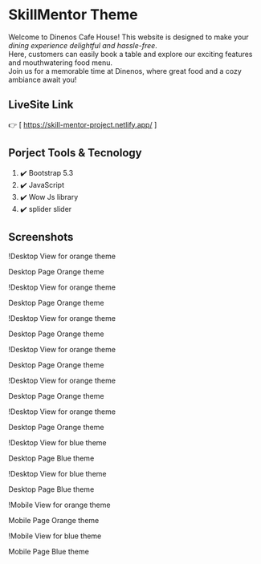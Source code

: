 # SkillMentor Theme

<p>
  Welcome to Dinenos Cafe House! This website is designed to make your <em>dining experience delightful and hassle-free</em>. <br>
  Here, customers can easily book a table and explore our exciting features and mouthwatering food menu. <br>
  Join us for a memorable time at Dinenos, where great food and a cozy ambiance await you!
</p>

## LiveSite Link

👉 [ https://skill-mentor-project.netlify.app/ ]

## Porject Tools & Tecnology

<ol type="none">
  <li>  
  ✔️  Bootstrap 5.3
  </li>
  <li>  
  ✔️ JavaScript
  </li>
  <li>  
  ✔️ Wow Js library
  </li>
  <li>  
  ✔️ splider slider 
  </li>
</ol>

## Screenshots

  !Desktop View for orange theme
  
  <caption>Desktop Page Orange theme</caption>
  
  !Desktop View for orange theme
  
  <caption>Desktop Page Orange theme</caption>
  
  !Desktop View for orange theme
  
  <caption>Desktop Page Orange theme</caption>
  
  !Desktop View for orange theme
  
  <caption>Desktop Page Orange theme</caption>
  
  !Desktop View for orange theme
  
  <caption>Desktop Page Orange theme</caption>
  
  !Desktop View for orange theme
  
  <caption>Desktop Page Orange theme</caption>
  
  !Desktop View for blue theme
  
  <caption>Desktop Page Blue theme</caption>
  
  !Desktop View for blue theme
  
  <caption>Desktop Page Blue theme</caption>
  
  !Mobile View for orange theme
  
  <caption>Mobile Page Orange theme</caption>
  
  !Mobile View for blue theme
  
  <caption>Mobile Page Blue theme</caption>
